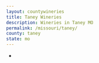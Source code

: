 ```yaml
---
layout: countywineries
title: Taney Wineries
description: Wineries in Taney MO
permalink: /missouri/taney/
county: taney
state: mo
---
```

-
